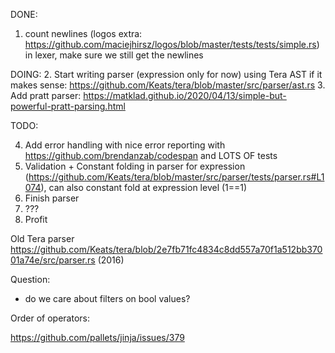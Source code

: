 DONE:
1. count newlines (logos extra: https://github.com/maciejhirsz/logos/blob/master/tests/tests/simple.rs) in lexer, make sure we still get the newlines


DOING:
2. Start writing parser (expression only for now) using Tera AST if it makes sense: https://github.com/Keats/tera/blob/master/src/parser/ast.rs 
3. Add pratt parser: https://matklad.github.io/2020/04/13/simple-but-powerful-pratt-parsing.html

TODO:

4. Add error handling with nice error reporting with https://github.com/brendanzab/codespan and LOTS OF tests
5. Validation + Constant folding in parser for expression (https://github.com/Keats/tera/blob/master/src/parser/tests/parser.rs#L1074), 
   can also constant fold at expression level (1==1)
6. Finish parser
7. ???
8. Profit


Old Tera parser https://github.com/Keats/tera/blob/2e7fb71fc4834c8dd557a70f1a512bb37001a74e/src/parser.rs (2016)


Question:

- do we care about filters on bool values?

Order of operators:

https://github.com/pallets/jinja/issues/379
